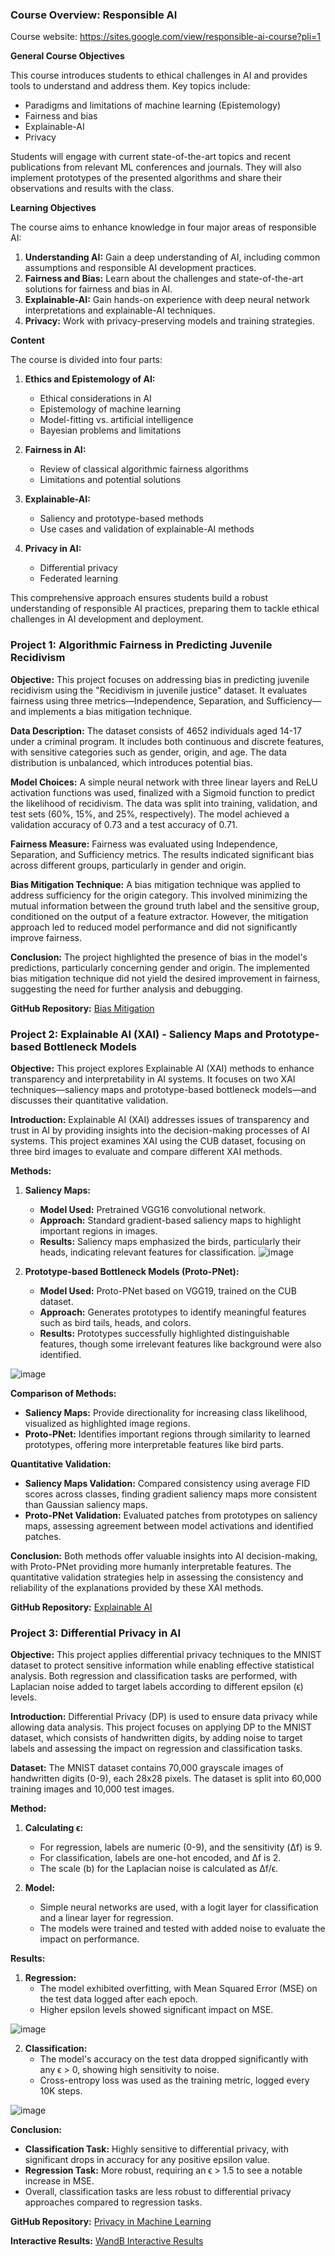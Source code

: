 ### Course Overview: Responsible AI

Course website: https://sites.google.com/view/responsible-ai-course?pli=1

**General Course Objectives**

This course introduces students to ethical challenges in AI and provides tools to understand and address them. Key topics include:

- Paradigms and limitations of machine learning (Epistemology)
- Fairness and bias
- Explainable-AI
- Privacy

Students will engage with current state-of-the-art topics and recent publications from relevant ML conferences and journals. They will also implement prototypes of the presented algorithms and share their observations and results with the class.

**Learning Objectives**

The course aims to enhance knowledge in four major areas of responsible AI:

1. **Understanding AI:** Gain a deep understanding of AI, including common assumptions and responsible AI development practices.
2. **Fairness and Bias:** Learn about the challenges and state-of-the-art solutions for fairness and bias in AI.
3. **Explainable-AI:** Gain hands-on experience with deep neural network interpretations and explainable-AI techniques.
4. **Privacy:** Work with privacy-preserving models and training strategies.

**Content**

The course is divided into four parts:

1. **Ethics and Epistemology of AI:**
   - Ethical considerations in AI
   - Epistemology of machine learning
   - Model-fitting vs. artificial intelligence
   - Bayesian problems and limitations

2. **Fairness in AI:**
   - Review of classical algorithmic fairness algorithms
   - Limitations and potential solutions

3. **Explainable-AI:**
   - Saliency and prototype-based methods
   - Use cases and validation of explainable-AI methods

4. **Privacy in AI:**
   - Differential privacy
   - Federated learning

This comprehensive approach ensures students build a robust understanding of responsible AI practices, preparing them to tackle ethical challenges in AI development and deployment.


### Project 1: Algorithmic Fairness in Predicting Juvenile Recidivism

**Objective:**
This project focuses on addressing bias in predicting juvenile recidivism using the "Recidivism in juvenile justice" dataset. It evaluates fairness using three metrics—Independence, Separation, and Sufficiency—and implements a bias mitigation technique.

**Data Description:**
The dataset consists of 4652 individuals aged 14-17 under a criminal program. It includes both continuous and discrete features, with sensitive categories such as gender, origin, and age. The data distribution is unbalanced, which introduces potential bias.

**Model Choices:**
A simple neural network with three linear layers and ReLU activation functions was used, finalized with a Sigmoid function to predict the likelihood of recidivism. The data was split into training, validation, and test sets (60%, 15%, and 25%, respectively). The model achieved a validation accuracy of 0.73 and a test accuracy of 0.71.

**Fairness Measure:**
Fairness was evaluated using Independence, Separation, and Sufficiency metrics. The results indicated significant bias across different groups, particularly in gender and origin.

**Bias Mitigation Technique:**
A bias mitigation technique was applied to address sufficiency for the origin category. This involved minimizing the mutual information between the ground truth label and the sensitive group, conditioned on the output of a feature extractor. However, the mitigation approach led to reduced model performance and did not significantly improve fairness.

**Conclusion:**
The project highlighted the presence of bias in the model's predictions, particularly concerning gender and origin. The implemented bias mitigation technique did not yield the desired improvement in fairness, suggesting the need for further analysis and debugging.

**GitHub Repository:** [Bias Mitigation](https://github.com/DrJupiter/Responsible-Ai-1)

### Project 2: Explainable AI (XAI) - Saliency Maps and Prototype-based Bottleneck Models

**Objective:**
This project explores Explainable AI (XAI) methods to enhance transparency and interpretability in AI systems. It focuses on two XAI techniques—saliency maps and prototype-based bottleneck models—and discusses their quantitative validation.

**Introduction:**
Explainable AI (XAI) addresses issues of transparency and trust in AI by providing insights into the decision-making processes of AI systems. This project examines XAI using the CUB dataset, focusing on three bird images to evaluate and compare different XAI methods.

**Methods:**

1. **Saliency Maps:**
   - **Model Used:** Pretrained VGG16 convolutional network.
   - **Approach:** Standard gradient-based saliency maps to highlight important regions in images.
   - **Results:** Saliency maps emphasized the birds, particularly their heads, indicating relevant features for classification.
![image](https://github.com/user-attachments/assets/0031133e-b028-4236-8406-6d4807f7b0ec)


2. **Prototype-based Bottleneck Models (Proto-PNet):**
   - **Model Used:** Proto-PNet based on VGG19, trained on the CUB dataset.
   - **Approach:** Generates prototypes to identify meaningful features such as bird tails, heads, and colors.
   - **Results:** Prototypes successfully highlighted distinguishable features, though some irrelevant features like background were also identified.
  
![image](https://github.com/user-attachments/assets/6b53363f-6a9f-4e24-8d4a-f378103ad096)

**Comparison of Methods:**
- **Saliency Maps:** Provide directionality for increasing class likelihood, visualized as highlighted image regions.
- **Proto-PNet:** Identifies important regions through similarity to learned prototypes, offering more interpretable features like bird parts.

**Quantitative Validation:**
- **Saliency Maps Validation:** Compared consistency using average FID scores across classes, finding gradient saliency maps more consistent than Gaussian saliency maps.
- **Proto-PNet Validation:** Evaluated patches from prototypes on saliency maps, assessing agreement between model activations and identified patches.

**Conclusion:**
Both methods offer valuable insights into AI decision-making, with Proto-PNet providing more humanly interpretable features. The quantitative validation strategies help in assessing the consistency and reliability of the explanations provided by these XAI methods.

**GitHub Repository:** [Explainable AI](https://github.com/DrJupiter/2ResponsibleAI)
### Project 3: Differential Privacy in AI

**Objective:**
This project applies differential privacy techniques to the MNIST dataset to protect sensitive information while enabling effective statistical analysis. Both regression and classification tasks are performed, with Laplacian noise added to target labels according to different epsilon (ϵ) levels.

**Introduction:**
Differential Privacy (DP) is used to ensure data privacy while allowing data analysis. This project focuses on applying DP to the MNIST dataset, which consists of handwritten digits, by adding noise to target labels and assessing the impact on regression and classification tasks.

**Dataset:**
The MNIST dataset contains 70,000 grayscale images of handwritten digits (0-9), each 28x28 pixels. The dataset is split into 60,000 training images and 10,000 test images.

**Method:**
1. **Calculating ϵ:**
   - For regression, labels are numeric (0-9), and the sensitivity (Δf) is 9.
   - For classification, labels are one-hot encoded, and Δf is 2.
   - The scale (b) for the Laplacian noise is calculated as Δf/ϵ.

2. **Model:**
   - Simple neural networks are used, with a logit layer for classification and a linear layer for regression.
   - The models were trained and tested with added noise to evaluate the impact on performance.

**Results:**
1. **Regression:**
   - The model exhibited overfitting, with Mean Squared Error (MSE) on the test data logged after each epoch.
   - Higher epsilon levels showed significant impact on MSE.

![image](https://github.com/user-attachments/assets/740700b6-65c1-4423-9789-54cf19136693)


2. **Classification:**
   - The model's accuracy on the test data dropped significantly with any ϵ > 0, showing high sensitivity to noise.
   - Cross-entropy loss was used as the training metric, logged every 10K steps.

![image](https://github.com/user-attachments/assets/158e1f02-2537-4b21-8d13-f9874fc251bc)


**Conclusion:**
- **Classification Task:** Highly sensitive to differential privacy, with significant drops in accuracy for any positive epsilon value.
- **Regression Task:** More robust, requiring an ϵ > 1.5 to see a notable increase in MSE.
- Overall, classification tasks are less robust to differential privacy approaches compared to regression tasks.

**GitHub Repository:** [Privacy in Machine Learning](https://github.com/DrJupiter/Responsible-3)

**Interactive Results:** [WandB Interactive Results](https://wandb.ai/klausjupiter/responsibleai-3)
